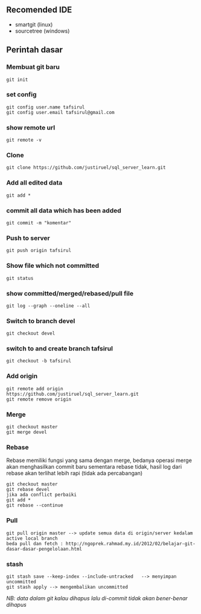 ## Recomended IDE
- smartgit (linux)
- sourcetree (windows)

## Perintah dasar

### Membuat git baru
```
git init
```
### set config
```
git config user.name tafsirul
git config user.email tafsirul@gmail.com
```
### show remote url
```
git remote -v  
```
### Clone
```
git clone https://github.com/justiruel/sql_server_learn.git 
```
### Add all edited data
```
git add *
```
### commit all data which has been added
```
git commit -m "komentar" 
```
###  Push to server
```
git push origin tafsirul
```
###  Show file which not committed
```
git status
```

### show committed/merged/rebased/pull file
```
git log --graph --oneline --all
```
###  Switch to branch devel
```
git checkout devel
```
### switch to and create branch tafsirul
```
git checkout -b tafsirul
```
### Add origin
```
git remote add origin https://github.com/justiruel/sql_server_learn.git
git remote remove origin
```

### Merge
```
git checkout master
git merge devel
```

### Rebase
Rebase memiliki fungsi yang sama dengan merge, bedanya operasi merge akan menghasilkan commit baru sementara rebase tidak, hasil log dari rebase akan terlihat lebih rapi (tidak ada percabangan)

```
git checkout master
git rebase devel
jika ada conflict perbaiki
git add *
git rebase --continue
```

### Pull
```
git pull origin master --> update semua data di origin/server kedalam active local branch
beda pull dan fetch : http://ngoprek.rahmad.my.id/2012/02/belajar-git-dasar-dasar-pengelolaan.html
```

### stash
```
git stash save --keep-index --include-untracked   --> menyimpan uncommitted
git stash apply --> mengembalikan uncommitted 
```



<i>NB: data dalam git kalau dihapus lalu di-commit tidak akan bener-benar dihapus</i>
